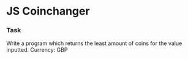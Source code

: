 # JS Coinchanger

### Task ###
Write a program which returns the least amount of coins for the value inputted. Currency: GBP
